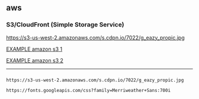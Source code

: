 ## aws
### S3/CloudFront (Simple Storage Service)
https://s3-us-west-2.amazonaws.com/s.cdpn.io/7022/g_eazy_propic.jpg

[EXAMPLE amazon s3 1](https://s3-us-west-2.amazonaws.com/s.cdpn.io/7022/g_eazy_propic.jpg)

[EXAMPLE amazon s3 2](https://fonts.googleapis.com/css?family=Merriweather+Sans:700i)


---

###


```
https://s3-us-west-2.amazonaws.com/s.cdpn.io/7022/g_eazy_propic.jpg

https://fonts.googleapis.com/css?family=Merriweather+Sans:700i
```

```
```

```
```



